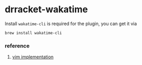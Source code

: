 # drracket-wakatime

Install `wakatime-cli` is required for the plugin, you can get it via

```shell
brew install wakatime-cli
```

### reference

1. [vim implementation](https://github.com/wakatime/vim-wakatime/blob/master/plugin/wakatime.vim#L471)
